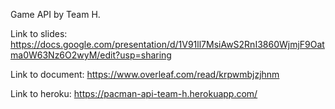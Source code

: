 Game API by Team H. </br>

Link to slides: https://docs.google.com/presentation/d/1V91ll7MsiAwS2RnI3860WjmjF9Oatma0W63Nz6O2wyM/edit?usp=sharing  </br>

Link to document: https://www.overleaf.com/read/krpwmbjzjhnm  </br>

Link to heroku: https://pacman-api-team-h.herokuapp.com/